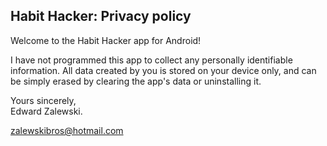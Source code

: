 ## Habit Hacker: Privacy policy 

Welcome to the Habit Hacker app for Android!

I have not programmed this app to collect any personally identifiable information. All data created by you is stored on your device only, and can be simply erased by clearing the app's data or uninstalling it.

Yours sincerely,  
Edward Zalewski.  

zalewskibros@hotmail.com
